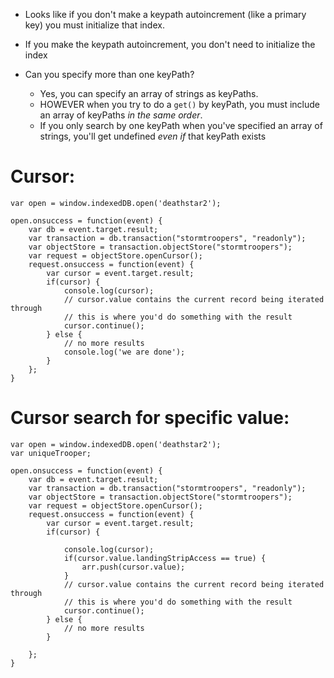 - Looks like if you don't make a keypath autoincrement (like a primary key) you must initialize that index. 

- If you make the keypath autoincrement, you don't need to initialize the index

- Can you specify more than one keyPath?
    - Yes, you can specify an array of strings as keyPaths.
    - HOWEVER when you try to do a `get()` by keyPath, you must include an array of keyPaths _in the same order_.
    - If you only search by one keyPath when you've specified an array of strings, you'll get undefined _even if_ that keyPath exists

# Cursor:

```
var open = window.indexedDB.open('deathstar2');

open.onsuccess = function(event) {
	var db = event.target.result;
	var transaction = db.transaction("stormtroopers", "readonly");
    var objectStore = transaction.objectStore("stormtroopers");
    var request = objectStore.openCursor();
    request.onsuccess = function(event) {
        var cursor = event.target.result;
        if(cursor) {
            console.log(cursor);
            // cursor.value contains the current record being iterated through
            // this is where you'd do something with the result
            cursor.continue();
        } else {
            // no more results
            console.log('we are done');
        }
    };
}
```

# Cursor search for specific value:

```
var open = window.indexedDB.open('deathstar2');
var uniqueTrooper;

open.onsuccess = function(event) {
	var db = event.target.result;
	var transaction = db.transaction("stormtroopers", "readonly");
    var objectStore = transaction.objectStore("stormtroopers");
    var request = objectStore.openCursor();
    request.onsuccess = function(event) {
        var cursor = event.target.result;
        if(cursor) {
			
            console.log(cursor);
			if(cursor.value.landingStripAccess == true) {
				arr.push(cursor.value);
            }
            // cursor.value contains the current record being iterated through
            // this is where you'd do something with the result
            cursor.continue();
        } else {
            // no more results
        }
		
    };
}
```